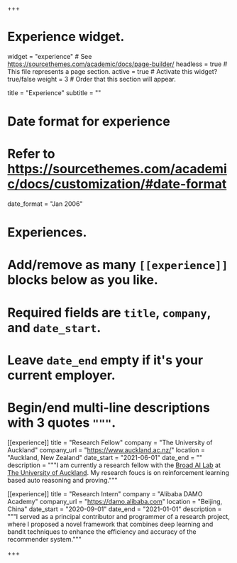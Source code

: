 +++
# Experience widget.
widget = "experience"  # See https://sourcethemes.com/academic/docs/page-builder/
headless = true  # This file represents a page section.
active = true  # Activate this widget? true/false
weight = 3  # Order that this section will appear.

title = "Experience"
subtitle = ""

# Date format for experience
#   Refer to https://sourcethemes.com/academic/docs/customization/#date-format
date_format = "Jan 2006"

# Experiences.
#   Add/remove as many `[[experience]]` blocks below as you like.
#   Required fields are `title`, `company`, and `date_start`.
#   Leave `date_end` empty if it's your current employer.
#   Begin/end multi-line descriptions with 3 quotes `"""`.
[[experience]]
  title = "Research Fellow"
  company = "The University of Auckland"
  company_url = "https://www.auckland.ac.nz/"
  location = "Auckland, New Zealand"
  date_start = "2021-06-01"
  date_end = ""
  description = """I am currently a research fellow with the [Broad AI Lab](https://www.auckland.ac.nz/en/news/2019/06/18/ai-for-good.html) at [The University of Auckland](https://www.auckland.ac.nz/). My research foucs is on reinforcement learning based auto reasoning and proving."""


[[experience]]
  title = "Research Intern"
  company = "Alibaba DAMO Academy"
  company_url = "https://damo.alibaba.com"
  location = "Beijing, China"
  date_start = "2020-09-01"
  date_end = "2021-01-01"
  description = """I served as a principal contributor and programmer of a research project, where I proposed a novel framework that combines deep learning and bandit techniques to enhance the efficiency and accuracy of the recommender system."""

+++
